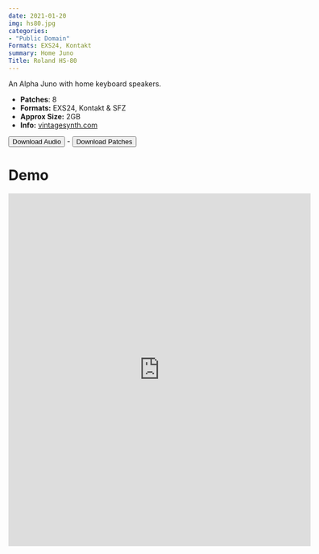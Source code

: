 ```yaml
---
date: 2021-01-20
img: hs80.jpg
categories: 
- "Public Domain"
Formats: EXS24, Kontakt
summary: Home Juno 
Title: Roland HS-80 
---
```



 
An Alpha Juno with home keyboard speakers. 

-   **Patches**: 8
-   **Formats:** EXS24, Kontakt & SFZ
-   **Approx Size:** 2GB
-   **Info:** [vintagesynth.com](http://www.vintagesynth.com/roland/ajuno2.php)



<div class="buttons"> <a href="https://www.dropbox.com/sh/b18ygn4pbq6zxaq/AAACIq9kNkZS_13nHfHIEZ6ba?dl=0"> <button>Download Audio</button></a> - <a href="https://github.com/publicsamples/Roland-HS-80"> <button>Download Patches</button></a></div>

# Demo

<iframe width="600" height="700" src="https://www.modularsamples.com/Demos/demos/hs80.html" frameborder="0" allow="accelerometer; autoplay; clipboard-write; encrypted-media; gyroscope; picture-in-picture" allowfullscreen></iframe>
